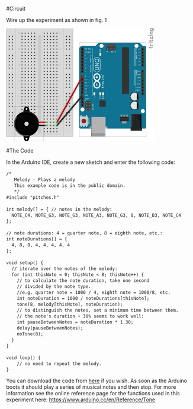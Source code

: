 #Circuit

Wire up the experiment as shown in fig. 1

![fig.1](./img/01.png)

#The Code

In the Arduino IDE, create a new sketch and enter the following code:

```
/*
   Melody - Plays a melody
   This example code is in the public domain.
   */
#include "pitches.h"

int melody[] = { // notes in the melody:
  NOTE_C4, NOTE_G3, NOTE_G3, NOTE_A3, NOTE_G3, 0, NOTE_B3, NOTE_C4
};

// note durations: 4 = quarter note, 8 = eighth note, etc.:
int noteDurations[] = {
  4, 8, 8, 4, 4, 4, 4, 4
};

void setup() {
  // iterate over the notes of the melody:
  for (int thisNote = 0; thisNote < 8; thisNote++) {
    // to calculate the note duration, take one second
    // divided by the note type.
    //e.g. quarter note = 1000 / 4, eighth note = 1000/8, etc.
    int noteDuration = 1000 / noteDurations[thisNote];
    tone(8, melody[thisNote], noteDuration);
    // to distinguish the notes, set a minimum time between them.
    // the note's duration + 30% seems to work well:
    int pauseBetweenNotes = noteDuration * 1.30;
    delay(pauseBetweenNotes);
    noTone(8);
  }
}

void loop() {
    // no need to repeat the melody.
}
```
You can download the code from [here](./Sketches/exp3_generating_music.zip) if you wish. As soon as the Arduino boots it should play a series of musical notes and then stop. For more information see the online reference page for the functions used in this experiment here: https://www.arduino.cc/en/Reference/Tone